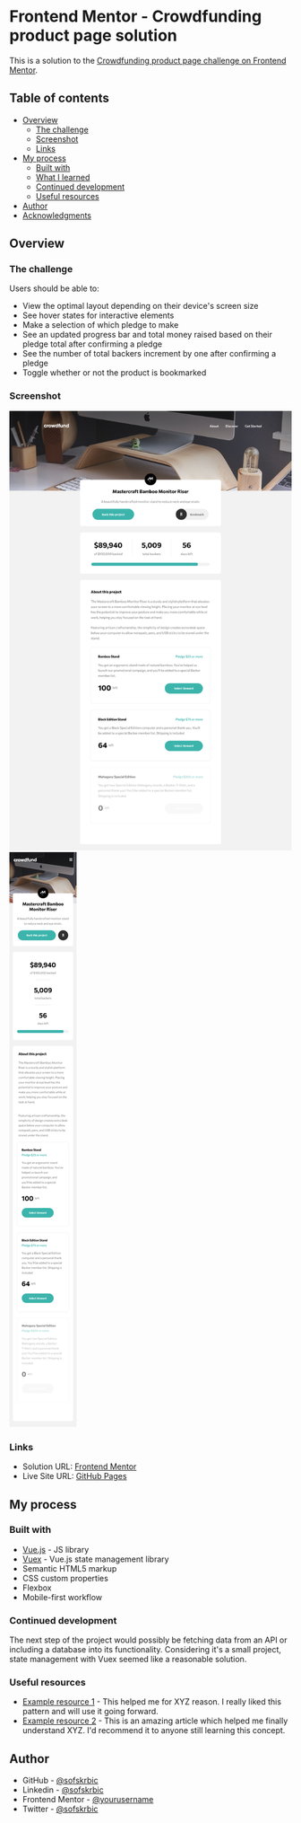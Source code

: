 # Frontend Mentor - Crowdfunding product page solution

This is a solution to the [Crowdfunding product page challenge on Frontend Mentor](https://www.frontendmentor.io/challenges/crowdfunding-product-page-7uvcZe7ZR).

## Table of contents

- [Overview](#overview)
  - [The challenge](#the-challenge)
  - [Screenshot](#screenshot)
  - [Links](#links)
- [My process](#my-process)
  - [Built with](#built-with)
  - [What I learned](#what-i-learned)
  - [Continued development](#continued-development)
  - [Useful resources](#useful-resources)
- [Author](#author)
- [Acknowledgments](#acknowledgments)


## Overview

### The challenge

Users should be able to:

- View the optimal layout depending on their device's screen size
- See hover states for interactive elements
- Make a selection of which pledge to make
- See an updated progress bar and total money raised based on their pledge total after confirming a pledge
- See the number of total backers increment by one after confirming a pledge
- Toggle whether or not the product is bookmarked

### Screenshot

![](./screenshot-desktop.png)
![](./screenshot-mobile.png)


### Links

- Solution URL: [Frontend Mentor](https://your-solution-url.com)
- Live Site URL: [GitHub Pages](https://sofskrbic.github.io/crowdfunding-product-page-vuejs/)

## My process

### Built with

- [Vue.js](https://vuejs.org/) - JS library
- [Vuex](https://vuex.vuejs.org/) - Vue.js state management library
- Semantic HTML5 markup
- CSS custom properties
- Flexbox
- Mobile-first workflow


### Continued development

The next step of the project would possibly be fetching data from an API or including a database into its functionality. Considering it's a small project, state management with Vuex seemed like a reasonable solution.


### Useful resources

- [Example resource 1](https://www.example.com) - This helped me for XYZ reason. I really liked this pattern and will use it going forward.
- [Example resource 2](https://www.example.com) - This is an amazing article which helped me finally understand XYZ. I'd recommend it to anyone still learning this concept.


## Author

- GitHub - [@sofskrbic](https://www.github.com/sofskrbic)
- Linkedin - [@sofskrbic](https://www.linkedin.com/in/sofijaskrbic/)
- Frontend Mentor - [@yourusername](https://www.frontendmentor.io/profile/sofskrbic)
- Twitter - [@sofskrbic](https://www.twitter.com/sofskrbic)

